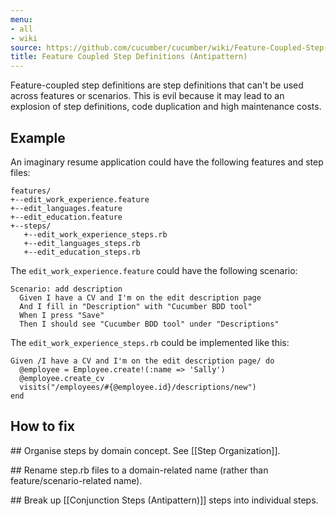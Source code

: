 ```yaml
---
menu:
- all
- wiki
source: https://github.com/cucumber/cucumber/wiki/Feature-Coupled-Step-Definitions-(Antipattern)/
title: Feature Coupled Step Definitions (Antipattern)
---
```


Feature-coupled step definitions are step definitions that can't be used across features or scenarios. This is evil because it may lead to an explosion of step definitions, code duplication and high maintenance costs.

## Example

An imaginary resume application could have the following features and step files:

```
features/
+--edit_work_experience.feature
+--edit_languages.feature
+--edit_education.feature
+--steps/
   +--edit_work_experience_steps.rb
   +--edit_languages_steps.rb
   +--edit_education_steps.rb
```

The <code>edit_work_experience.feature</code> could have the following scenario:

```
Scenario: add description
  Given I have a CV and I'm on the edit description page
  And I fill in "Description" with "Cucumber BDD tool"
  When I press "Save"
  Then I should see "Cucumber BDD tool" under "Descriptions"
```

The <code>edit_work_experience_steps.rb</code> could be implemented like this:

```
Given /I have a CV and I'm on the edit description page/ do
  @employee = Employee.create!(:name => 'Sally')
  @employee.create_cv
  visits("/employees/#{@employee.id}/descriptions/new")
end
```

## How to fix

\## Organise steps by domain concept. See \[\[Step Organization]].

\## Rename step.rb files to a domain-related name (rather than feature/scenario-related name).

\## Break up \[\[Conjunction Steps (Antipattern)]] steps into individual steps.
